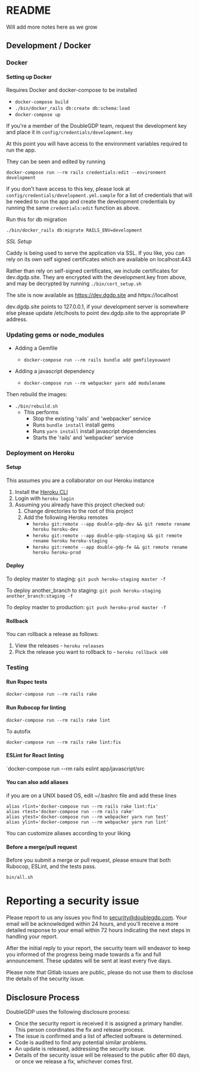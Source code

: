 # README

Will add more notes here as we grow

## Development / Docker

### Docker

#### Setting up Docker

Requires Docker and docker-compose to be installed

- `docker-compose build`
- `./bin/docker_rails db:create db:schema:load`
- `docker-compose up`

If you're a member of the DoubleGDP team, request the development key
and place it in `config/credentials/development.key`

At this point you will have access to the environment variables required
to run the app.

They can be seen and edited by running

`docker-compose run --rm rails credentials:edit --environment development`

If you don't have access to this key, please look at
`config/credentials/development.yml.sample` for a list of credentials
that will be needed to run the app and create the development credentials
by running the same `credentials:edit` function as above.

Run this for db migration

`./bin/docker_rails db:migrate RAILS_ENV=development`

_SSL Setup_

Caddy is being used to serve the application via SSL. If you like, you can rely
on its own self signed certificates which are available on localhost:443

Rather than rely on self-signed certificates, we include certificates for
dev.dgdp.site. They are encrypted with the development.key from above, and may
be decrypted by running `./bin/cert_setup.sh`

The site is now available as https://dev.dgdp.site and https://localhost

dev.dgdp.site points to 127.0.0.1, if your development server is somewhere else
please update /etc/hosts to point dev.dgdp.site to the appropriate IP address.

### Updating gems or node_modules

- Adding a Gemfile

  - `docker-compose run --rm rails bundle add gemfileyouwant`

- Adding a javascript dependency
  - `docker-compose run --rm webpacker yarn add modulename`

Then rebuild the images:

- `./bin/rebuild.sh`
  - This performs
    - Stop the existing 'rails' and 'webpacker' service
    - Runs `bundle install` install gems
    - Runs `yarn install` install javascript dependencies
    - Starts the 'rails' and 'webpacker' service

### Deployment on Heroku

#### Setup

This assumes you are a collaborator on our Heroku instance

1. Install the [Heroku CLI](https://devcenter.heroku.com/articles/heroku-cli)
1. Login with `heroku login`
1. Assuming you already have this project checked out:
   1. Change directories to the root of this project
   1. Add the following Heroku remotes
      - `heroku git:remote --app double-gdp-dev && git remote rename heroku heroku-dev`
      - `heroku git:remote --app double-gdp-staging && git remote rename heroku heroku-staging`
      - `heroku git:remote --app double-gdp-fe && git remote rename heroku heroku-prod`

#### Deploy

To deploy master to staging: `git push heroku-staging master -f`

To deploy another_branch to staging: `git push heroku-staging another_branch:staging -f`

To deploy master to production: `git push heroku-prod master -f`

#### Rollback

You can rollback a release as follows:

1. View the releases - `heroku releases`
1. Pick the release you want to rollback to - `heroku rollback v40`

### Testing

#### Run Rspec tests

`docker-compose run --rm rails rake`

#### Run Rubocop for linting

`docker-compose run --rm rails rake lint`

To autofix

`docker-compose run --rm rails rake lint:fix`

#### ESLint for React linting

`docker-compose run --rm rails eslint app/javascript/src

#### You can also add aliases
if you are on a UNIX based OS, edit ~/.bashrc file and add these lines

`alias rlint='docker-compose run --rm rails rake lint:fix'`  
`alias rtest='docker-compose run --rm rails rake'`  
`alias ytest='docker-compose run --rm webpacker yarn run test'`  
`alias ylint='docker-compose run --rm webpacker yarn run lint'`  

You can customize aliases according to your liking

#### Before a merge/pull request

Before you submit a merge or pull request, please ensure that both
Rubocop, ESLint, and the tests pass.

`bin/all.sh`

# Reporting a security issue

Please report to us any issues you find to security@doublegdp.com. Your email will be acknowledged
within 24 hours, and you'll receive a more detailed response to your email within 72 hours
indicating the next steps in handling your report.

After the initial reply to your report, the security team will endeavor to keep you informed of the
progress being made towards a fix and full announcement. These updates will be sent at least every
five days.

Please note that Gitlab issues are public, please do not use them to disclose the details of the security issue.

## Disclosure Process

DoubleGDP uses the following disclosure process:

- Once the security report is received it is assigned a primary handler. This person coordinates the
  fix and release process.
- The issue is confirmed and a list of affected software is determined.
- Code is audited to find any potential similar problems.
- An update is released, addressing the security issue.
- Details of the security issue will be released to the public after 60 days, or once we release a
  fix, whichever comes first.
